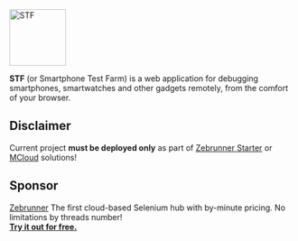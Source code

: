 <img src="https://raw.githubusercontent.com/DeviceFarmer/stf/master/res/common/logo/exports/STF-128.png" style="width:100px;height:100px;" alt="STF">

**STF** (or Smartphone Test Farm) is a web application for debugging smartphones, smartwatches and other gadgets remotely, from the comfort of your browser.
## Disclaimer
Current project <b>must be deployed only</b> as part of [Zebrunner Starter](https://github.com/qaprosoft/qps-infra) or [MCloud](https://github.com/qaprosoft/mcloud) solutions!

## Sponsor
[Zebrunner](https://zebrunner.com) The first cloud-based Selenium hub with by-minute pricing. No limitations by threads number!<br>
[<b>Try it out for free.</b>](https://zebrunner.com/setup-wizard/company-details)
